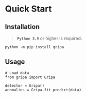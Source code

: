 # Quick Start

## Installation

> **`Python 3.9`** or higher is required.

```
python -m pip install gripa
```

## Usage

```
# Load data
from gripa import Gripa

detector = Gripa()
anomalies = Gripa.fit_predict(data)
```
